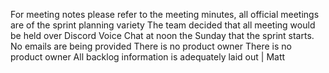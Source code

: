 For meeting notes please refer to the meeting minutes, all official meetings are of the sprint planning variety
The team decided that all meeting would be held over Discord Voice Chat at noon the Sunday that the sprint starts. No emails are being provided
There is no product owner
There is no product owner
All backlog information is adequately laid out
| Matt
